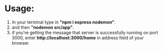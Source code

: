 # Usage:

1. In your terminal type in <b>"npm i express nodemon"</b>.
2. and then <b>"nodemon src/app"</b>.
3. if you're getting the message that server is successfully running on port 3000, enter <b>http://localhost:3000/home</b> in address field of your browser.
